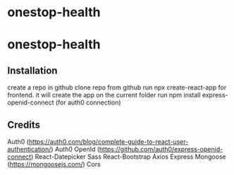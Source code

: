 # onestop-health

# onestop-health

## Installation
 create a repo in github
 clone repo from github
 run npx create-react-app for frontend. it will create the app on the current folder
 run npm install express-openid-connect (for auth0 connection)


 ## Credits
 Auth0 (https://auth0.com/blog/complete-guide-to-react-user-authentication/)
 Auth0 OpenId (https://github.com/auth0/express-openid-connect)
 React-Datepicker
 Sass
 React-Bootstrap
 Axios
 Express
 Mongoose (https://mongoosejs.com/)
 Cors
